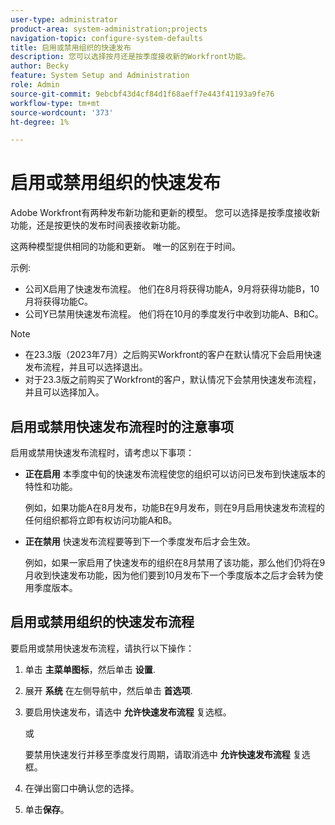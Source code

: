 ```yaml
---
user-type: administrator
product-area: system-administration;projects
navigation-topic: configure-system-defaults
title: 启用或禁用组织的快速发布
description: 您可以选择按月还是按季度接收新的Workfront功能。
author: Becky
feature: System Setup and Administration
role: Admin
source-git-commit: 9ebcbf43d4cf84d1f68aeff7e443f41193a9fe76
workflow-type: tm+mt
source-wordcount: '373'
ht-degree: 1%

---
```


# 启用或禁用组织的快速发布

Adobe Workfront有两种发布新功能和更新的模型。 您可以选择是按季度接收新功能，还是按更快的发布时间表接收新功能。

这两种模型提供相同的功能和更新。 唯一的区别在于时间。

示例:

* 公司X启用了快速发布流程。 他们在8月将获得功能A，9月将获得功能B，10月将获得功能C。
* 公司Y已禁用快速发布流程。 他们将在10月的季度发行中收到功能A、B和C。

>[!NOTE]
>
>* 在23.3版（2023年7月）之后购买Workfront的客户在默认情况下会启用快速发布流程，并且可以选择退出。
>* 对于23.3版之前购买了Workfront的客户，默认情况下会禁用快速发布流程，并且可以选择加入。

## 启用或禁用快速发布流程时的注意事项

启用或禁用快速发布流程时，请考虑以下事项：

* **正在启用** 本季度中旬的快速发布流程使您的组织可以访问已发布到快速版本的特性和功能。

  例如，如果功能A在8月发布，功能B在9月发布，则在9月启用快速发布流程的任何组织都将立即有权访问功能A和B。

* **正在禁用** 快速发布流程要等到下一个季度发布后才会生效。

  例如，如果一家启用了快速发布的组织在8月禁用了该功能，那么他们仍将在9月收到快速发布功能，因为他们要到10月发布下一个季度版本之后才会转为使用季度版本。

## 启用或禁用组织的快速发布流程

要启用或禁用快速发布流程，请执行以下操作：

1. 单击 **主菜单图标**，然后单击 **设置**.
1. 展开 **系统** 在左侧导航中，然后单击 **首选项**.
1. 要启用快速发布，请选中 **允许快速发布流程** 复选框。

   或

   要禁用快速发行并移至季度发行周期，请取消选中 **允许快速发布流程** 复选框。

1. 在弹出窗口中确认您的选择。
1. 单击&#x200B;**保存**。
